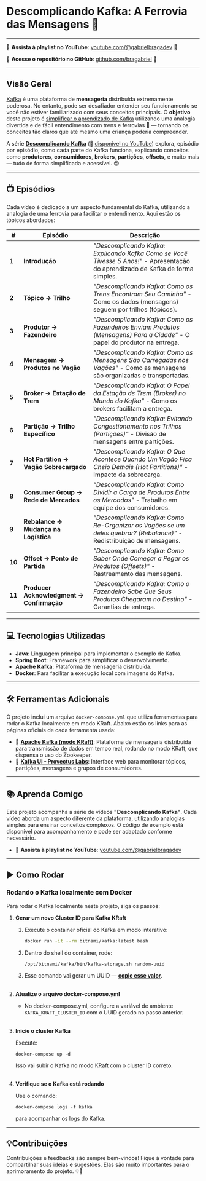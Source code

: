 # **Descomplicando Kafka: A Ferrovia das Mensagens** 🚂

---

 🎥 **Assista à playlist no YouTube**: [youtube.com/@gabrielbragadev](https://youtube.com/@gabrielbragadev) 🔗 

 🐙 **Acesse o repositório no GitHub**: [github.com/bragabriel](github.com/bragabriel/products-api-java) 🔗

---

## **Visão Geral**
[Kafka](https://kafka.apache.org) é uma plataforma de **mensageria** distribuída extremamente poderosa. No entanto, pode ser desafiador entender seu funcionamento se você não estiver familiarizado com seus conceitos principais. O **objetivo** deste projeto é <u>simplificar o aprendizado de Kafka</u> utilizando uma analogia divertida e de fácil entendimento com trens e ferrovias 🚜 — tornando os conceitos tão claros que até mesmo uma criança poderia compreender.

A série **[Descomplicando Kafka](TODO)** (🎥 <u>disponível no YouTube</u>) explora, episódio por episódio, como cada parte do Kafka funciona, explicando conceitos como **produtores**, **consumidores**, **brokers**, **partições**, **offsets**, e muito mais — tudo de forma simplificada e acessível. 😉

---

##  📺 **Episódios**
Cada vídeo é dedicado a um aspecto fundamental do Kafka, utilizando a analogia de uma ferrovia para facilitar o entendimento. Aqui estão os tópicos abordados:

| **#** | **Episódio**                                | **Descrição**                                                                                                              |
|-------|--------------------------------------------|--------------------------------------------------------------------------------------------------------------------------|
| **1** | **Introdução**                             | *"Descomplicando Kafka: Explicando Kafka Como se Você Tivesse 5 Anos!"* - Apresentação do aprendizado de Kafka de forma simples. |
| **2** | **Tópico → Trilho**                        | *"Descomplicando Kafka: Como os Trens Encontram Seu Caminho"* - Como os dados (mensagens) seguem por trilhos (tópicos).    |
| **3** | **Produtor → Fazendeiro**                  | *"Descomplicando Kafka: Como os Fazendeiros Enviam Produtos (Mensagens) Para a Cidade"* - O papel do produtor na entrega.  |
| **4** | **Mensagem → Produtos no Vagão**           | *"Descomplicando Kafka: Como as Mensagens São Carregadas nos Vagões"* - Como as mensagens são organizadas e transportadas. |
| **5** | **Broker → Estação de Trem**               | *"Descomplicando Kafka: O Papel da Estação de Trem (Broker) no Mundo do Kafka"* - Como os brokers facilitam a entrega.    |
| **6** | **Partição → Trilho Específico**           | *"Descomplicando Kafka: Evitando Congestionamento nos Trilhos (Partições)"* - Divisão de mensagens entre partições.       |
| **7** | **Hot Partition → Vagão Sobrecargado**     | *"Descomplicando Kafka: O Que Acontece Quando Um Vagão Fica Cheio Demais (Hot Partitions)"* - Impacto da sobrecarga.      |
| **8** | **Consumer Group → Rede de Mercados**      | *"Descomplicando Kafka: Como Dividir a Carga de Produtos Entre os Mercados"* - Trabalho em equipe dos consumidores.        |
| **9** | **Rebalance → Mudança na Logística**       | *"Descomplicando Kafka: Como Re-Organizar os Vagões se um deles quebrar? (Rebalance)"* - Redistribuição de mensagens.      |
| **10**| **Offset → Ponto de Partida**              | *"Descomplicando Kafka: Como Saber Onde Começar a Pegar os Produtos (Offsets)"* - Rastreamento das mensagens.              |
| **11**| **Producer Acknowledgment → Confirmação**  | *"Descomplicando Kafka: Como o Fazendeiro Sabe Que Seus Produtos Chegaram no Destino"* - Garantias de entrega.            |

---

## 💻 **Tecnologias Utilizadas**
- **Java**: Linguagem principal para implementar o exemplo de Kafka.
- **Spring Boot**: Framework para simplificar o desenvolvimento.
- **Apache Kafka**: Plataforma de mensageria distribuída.
- **Docker**: Para facilitar a execução local com imagens do Kafka.

---

## 🛠️ **Ferramentas Adicionais**

O projeto inclui um arquivo `docker-compose.yml` que utiliza ferramentas para rodar o Kafka localmente em modo KRaft. Abaixo estão os links para as páginas oficiais de cada ferramenta usada:

- 🔗 **[Apache Kafka (modo KRaft)](https://kafka.apache.org/documentation/#kraft)**: Plataforma de mensageria distribuída para transmissão de dados em tempo real, rodando no modo KRaft, que dispensa o uso do Zookeeper.
- 🔗 **[Kafka UI - Provectus Labs](https://github.com/provectus/kafka-ui)**: Interface web para monitorar tópicos, partições, mensagens e grupos de consumidores.

---

## 📚 **Aprenda Comigo**
Este projeto acompanha a série de vídeos **"Descomplicando Kafka"**. Cada vídeo aborda um aspecto diferente da plataforma, utilizando analogias simples para ensinar conceitos complexos. O código de exemplo está disponível para acompanhamento e pode ser adaptado conforme necessário.

- 🎥 **Assista à playlist no YouTube**: [youtube.com/@gabrielbragadev](https://youtube.com/@gabrielbragadev)

---

## ▶️ **Como Rodar**

### Rodando o Kafka localmente com Docker

Para rodar o Kafka localmente neste projeto, siga os passos:

1. **Gerar um novo Cluster ID para Kafka KRaft**
   1. Execute o container oficial do Kafka em modo interativo:
    
       ```bash
       docker run -it --rm bitnami/kafka:latest bash
       ```
    
   2. Dentro do shell do container, rode:
    
       ```
       /opt/bitnami/kafka/bin/kafka-storage.sh random-uuid
       ```
   3. Esse comando vai gerar um UUID — **<u>copie esse valor</u>**. <br><br>

2. **Atualize o arquivo docker-compose.yml**
    
    * No docker-compose.yml, configure a variável de ambiente `KAFKA_KRAFT_CLUSTER_ID` com o UUID gerado no passo 
   anterior.<br><br>

3. **Inicie o cluster Kafka**

   Execute:
    ```
    docker-compose up -d
    ```
    Isso vai subir o Kafka no modo KRaft com o cluster ID correto.<br><br>

4. **Verifique se o Kafka está rodando**

    Use o comando:
    ```
    docker-compose logs -f kafka
    ```
    para acompanhar os logs do Kafka.

--- 

## 💡**Contribuições**
Contribuições e feedbacks são sempre bem-vindos! Fique à vontade para compartilhar suas ideias e sugestões. Elas são 
muito importantes para o aprimoramento do projeto. 💡🚀